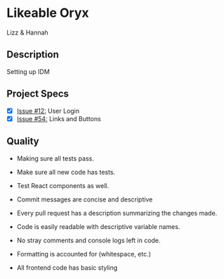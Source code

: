 # Likeable Oryx

Lizz & Hannah

## Description
Setting up IDM

## Project Specs
- [x] [Issue #12:](https://github.com/GuildCrafts/interview-app/issues/12) User Login
- [x] [Issue #54:](https://github.com/GuildCrafts/interview-app/issues/54) Links and Buttons

## Quality
* Making sure all tests pass.
* Make sure all new code has tests.
* Test React components as well.

* Commit messages are concise and descriptive
* Every pull request has a description summarizing the changes made.

* Code is easily readable with descriptive variable names.
* No stray comments and console logs left in code.
* Formatting is accounted for (whitespace, etc.)
* All frontend code has basic styling
